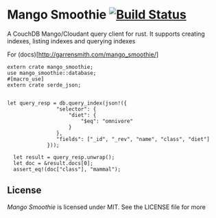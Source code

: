 # Mango Smoothie [![Build Status](https://travis-ci.org/garrensmith/mango_smoothie.svg?branch=master)](https://travis-ci.org/garrensmith/mango_smoothie)

A CouchDB Mango/Cloudant query client for rust. It supports creating indexes, listing indexes and querying indexes

For (docs)[http://garrensmith.com/mango_smoothie/]

```
extern crate mango_smoothie;
use mango_smoothie::database;
#[macro_use]
extern crate serde_json;


let query_resp = db.query_index(json!({
                "selector": {
                    "diet": {
                        "$eq": "omnivore"
                    }
                },
                "fields": ["_id", "_rev", "name", "class", "diet"]
             }));

  let result = query_resp.unwrap();
  let doc = &result.docs[0];
  assert_eq!(doc["class"], "mammal");
```

## License
*Mango Smoothie* is licensed under MIT. See the LICENSE file for more

